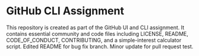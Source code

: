 # GitHub CLI Assignment

This repository is created as part of the GitHub UI and CLI assignment. It contains essential community and code files including LICENSE, README, CODE_OF_CONDUCT, CONTRIBUTING, and a simple-interest calculator script.
Edited README for bug fix branch.
Minor update for pull request test.
